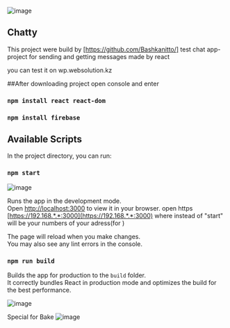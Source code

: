 ![image](https://user-images.githubusercontent.com/86559848/222448758-edaa3d3a-c473-4777-831a-a420e07eab86.png)


## Chatty

This project were build by [https://github.com/Bashkanitto/]
test chat app-project for sending and getting messages
made by react

you can test it on wp.websolution.kz

##After downloading project open console and enter 

### `npm install react react-dom`
### `npm install firebase`


## Available Scripts

In the project directory, you can run:

### `npm start`
![image](https://user-images.githubusercontent.com/86559848/222450718-8aec5e27-5e2d-4022-b91a-af514bb2a402.png)

Runs the app in the development mode.\
Open [http://localhost:3000](http://localhost:3000) to view it in your browser.
open https [https://192.168.*.*:3000](https://192.168.*.*:3000) where instead of "start" will be your numbers of your adress(for )

The page will reload when you make changes.\
You may also see any lint errors in the console.

### `npm run build`

Builds the app for production to the `build` folder.\
It correctly bundles React in production mode and optimizes the build for the best performance.


![image](https://user-images.githubusercontent.com/86559848/222450120-31f6065c-4140-4728-bd61-b842d5ce92a4.png)



Special for Bake 
![image](https://user-images.githubusercontent.com/86559848/222450766-87d557f7-20b0-458d-8982-cf17bb548e0f.png)







